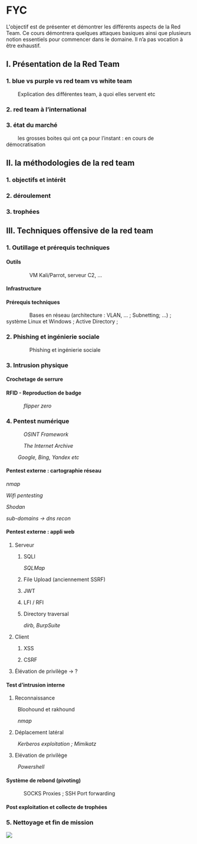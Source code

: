 # FYC

L'objectif est de présenter et démontrer les différents aspects de la Red Team. Ce cours démontrera quelques attaques basiques ainsi que plusieurs notion essentiels pour commencer dans le domaine. Il n’a pas vocation à être exhaustif.

## I. Présentation de la Red Team

### 1. blue vs purple vs red team vs white team

        Explication des différentes team, à quoi elles servent etc

### 2. red team à l’international

### 3. état du marché

        les grosses boites qui ont ça pour l’instant : en cours de démocratisation

## II. la méthodologies de la red team

### 1. objectifs et intérêt

### 2. déroulement

### 3. trophées

## III. Techniques offensive de la red team

### 1. Outillage et prérequis techniques

#### Outils

                VM Kali/Parrot, serveur C2, …

#### Infrastructure

#### Prérequis techniques

                Bases en réseau (architecture : VLAN, … ; Subnetting; …) ; système Linux et Windows ; Active Directory ;

### 2. Phishing et ingénierie sociale

                Phishing et ingénierie sociale

### 3. Intrusion physique

#### Crochetage de serrure

#### RFID - Reproduction de badge

            *flipper zero*

### 4. Pentest numérique

            *OSINT Framework*   

            *The Internet Archive*

        *Google, Bing, Yandex etc*

#### Pentest externe : cartographie réseau

*nmap*

*Wifi pentesting*

*Shodan*

*sub-domains → dns recon*

#### Pentest externe : appli web

1. Serveur
   
   1. SQLI
      
      *SQLMap*
   
   2. File Upload (anciennement SSRF)
   
   3. JWT
   
   4. LFI / RFI
   
   5. Directory traversal
      
      *dirb, BurpSuite*

2. Client
   
   1. XSS
   
   2. CSRF

3. Élévation de privilège → ?

#### Test d’intrusion interne

1. Reconnaissance

        Bloohound et rakhound

        *nmap*

2. Déplacement latéral

        *Kerberos exploitation ; Mimikatz*

3. Elévation de privilège

        *Powershell*

#### Système de rebond (pivoting)

            SOCKS Proxies ; SSH Port forwarding

#### Post exploitation et collecte de trophées

### 5. Nettoyage et fin de mission

![](/home/tristan/.config/marktext/images/2022-10-30-17-28-15-image.png)